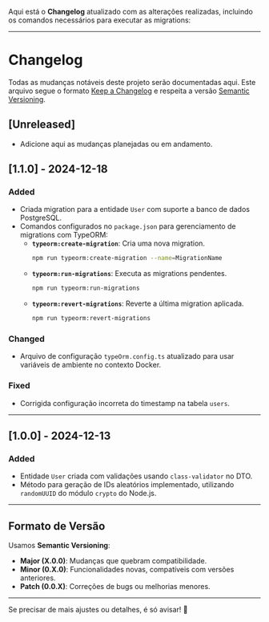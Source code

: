 Aqui está o **Changelog** atualizado com as alterações realizadas, incluindo os comandos necessários para executar as migrations:

---

# Changelog

Todas as mudanças notáveis deste projeto serão documentadas aqui. Este arquivo segue o formato [Keep a Changelog](https://keepachangelog.com/) e respeita a versão [Semantic Versioning](https://semver.org/).

## [Unreleased]
- Adicione aqui as mudanças planejadas ou em andamento.

## [1.1.0] - 2024-12-18
### Added
- Criada migration para a entidade `User` com suporte a banco de dados PostgreSQL.
- Comandos configurados no `package.json` para gerenciamento de migrations com TypeORM:
  - **`typeorm:create-migration`**: Cria uma nova migration.  
    ```bash
    npm run typeorm:create-migration --name=MigrationName
    ```
  - **`typeorm:run-migrations`**: Executa as migrations pendentes.  
    ```bash
    npm run typeorm:run-migrations
    ```
  - **`typeorm:revert-migrations`**: Reverte a última migration aplicada.  
    ```bash
    npm run typeorm:revert-migrations
    ```

### Changed
- Arquivo de configuração `typeOrm.config.ts` atualizado para usar variáveis de ambiente no contexto Docker.

### Fixed
- Corrigida configuração incorreta do timestamp na tabela `users`.

---

## [1.0.0] - 2024-12-13
### Added
- Entidade `User` criada com validações usando `class-validator` no DTO.
- Método para geração de IDs aleatórios implementado, utilizando `randomUUID` do módulo `crypto` do Node.js.

---

## Formato de Versão
Usamos **Semantic Versioning**:
- **Major (X.0.0)**: Mudanças que quebram compatibilidade.
- **Minor (0.X.0)**: Funcionalidades novas, compatíveis com versões anteriores.
- **Patch (0.0.X)**: Correções de bugs ou melhorias menores.

---

Se precisar de mais ajustes ou detalhes, é só avisar! 🚀